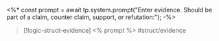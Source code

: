 
<%* const prompt = await tp.system.prompt("Enter evidence. Should be part of a claim, counter claim, support, or refutation:"); -%>
>[!logic-struct-evidence]  <% prompt %> #struct/evidence
